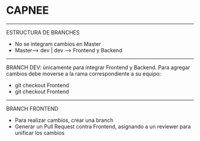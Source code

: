 # CAPNEE
____________________
ESTRUCTURA DE BRANCHES
- No se integram cambios en Master
- Master--> dev | dev --> Frontend y Backend
____________________
BRANCH DEV: únicamente para integrar Frontend y Backend.
Para agregar cambios debe moverse a la rama correspondiente a su equipo:
- git checkout Frontend
- git checkout Frontend
____________________
BRANCH FRONTEND
- Para realizar cambios, crear una branch
- Generar un Pull Request contra Frontend, asignando a un reviewer para unificar los cambios

